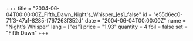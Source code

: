 +++
title = "2004-06-04T00:00:00Z_Fifth_Dawn_Night's_Whisper_[es]_false"
id = "e55d6ec0-71f3-47a1-8285-f767263f352d"
date = "2004-06-04T00:00:00Z"
name = "Night's Whisper"
lang = ["es"]
price = "1.93"
quantity = 4
foil = false
set = "Fifth Dawn"
+++
